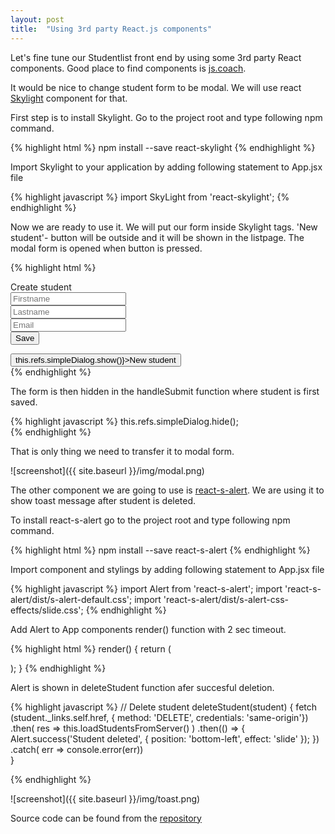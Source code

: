 ```yaml
---
layout: post
title:  "Using 3rd party React.js components"
---
```

Let's fine tune our Studentlist front end by using some 3rd party React components. Good place to find components is [js.coach](https://js.coach).

It would be nice to change student form to be modal. We will use react [Skylight](http://marcio.github.io/react-skylight/) component for that.

First step is to install Skylight. Go to the project root and type following npm command.

{% highlight html %}
npm install --save react-skylight
{% endhighlight %}

Import Skylight to your application by adding following statement to App.jsx file

{% highlight javascript %}
import SkyLight from 'react-skylight';
{% endhighlight %}

Now we are ready to use it. We will put our form inside Skylight tags. 'New student'- button will be outside and it will be shown in the listpage. The modal form is opened when button is pressed. 

{% highlight html %}
  <div>
    <SkyLight hideOnOverlayClicked ref="simpleDialog">
        <div className="panel panel-default">
        <div className="panel-heading">Create student</div>
        <div className="panel-body">
        <form className="form">
        <div className="col-md-4">
          <input type="text" placeholder="Firstname" className="form-control"  
       name="firstname" onChange={this.handleChange}/>    
        </div>
        <div className="col-md-4">       
          <input type="text" placeholder="Lastname" className="form-control" 
       name="lastname" onChange={this.handleChange}/>
        </div>
        <div className="col-md-4">
          <input type="text" placeholder="Email" className="form-control" 
       name="email" onChange={this.handleChange}/>
        </div>
        <div className="col-md-2">
          <button className="btn btn-primary" 
          onClick={this.handleSubmit}>Save</button>   
        </div>       
      </form>
    </div>      
    </div>
  </SkyLight>
  <div className="col-md-2">
    <button className="btn btn-primary" 
    onClick={() => this.refs.simpleDialog.show()}>New student</button>
  </div>
</div>   
{% endhighlight %}

The form is then hidden in the handleSubmit function where student is first saved.

{% highlight javascript %}
this.refs.simpleDialog.hide();    
{% endhighlight %}

That is only thing we need to transfer it to modal form.

![screenshot]({{ site.baseurl }}/img/modal.png)

The other component we are going to use is [react-s-alert](https://github.com/juliancwirko/react-s-alert). We are using it to show toast message after student is deleted.

To install react-s-alert go to the project root and type following npm command.

{% highlight html %}
npm install --save react-s-alert
{% endhighlight %}

Import component and stylings by adding following statement to App.jsx file

{% highlight javascript %}
import Alert from 'react-s-alert';
import 'react-s-alert/dist/s-alert-default.css';
import 'react-s-alert/dist/s-alert-css-effects/slide.css';
{% endhighlight %}

Add Alert to App components render() function with 2 sec timeout.

{% highlight html %}
 render() {
    return (
       <div>
          <StudentTable deleteStudent={this.deleteStudent} 
            students={this.state.students}/> 
          <StudentForm createStudent={this.createStudent}/>
          <Alert stack={true} timeout={2000} />
       </div>
    );
  }
{% endhighlight %}

Alert is shown in deleteStudent function afer succesful deletion.

{% highlight javascript %}
  // Delete student
  deleteStudent(student) {
      fetch (student._links.self.href,
      { method: 'DELETE', 
        credentials: 'same-origin'})
      .then( 
          res => this.loadStudentsFromServer()
      )
      .then(() => { 
          Alert.success('Student deleted', {
            position: 'bottom-left',
            effect: 'slide'
          });
      })
      .catch( err => console.error(err))                
  }  

{% endhighlight %}

![screenshot]({{ site.baseurl }}/img/toast.png)

Source code can be found from the [repository](https://github.com/juhahinkula/SpringListReact.git)